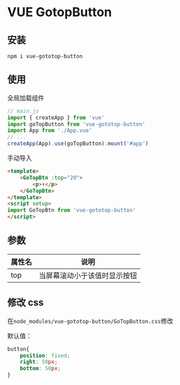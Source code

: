 # VUE GotopButton

## 安装

```
npm i vue-gototop-button
```

## 使用
全局加载组件
```js
// main.js
import { createApp } from 'vue'
import goTopButton from 'vue-gototop-button'
import App from './App.vue'
// ...
createApp(App).use(goTopButton).mount('#app')
```
手动导入
```html
<template>
    <GoTopBtn :top="20">
        <p>↑</p>
    </GoTopBtn>
</template>
<script setup>
import GoTopBtn from 'vue-gototop-button'
</script>
```

## 参数

| 属性名 | 说明 |
|------|----|
| top | 当屏幕滚动小于该值时显示按钮 | 

## 修改 css
在`node_modules/vue-gototop-button/GoTopButton.css`修改

默认值：
```css
button{
    position: fixed;
    right: 50px;
    bottom: 50px;
}
```